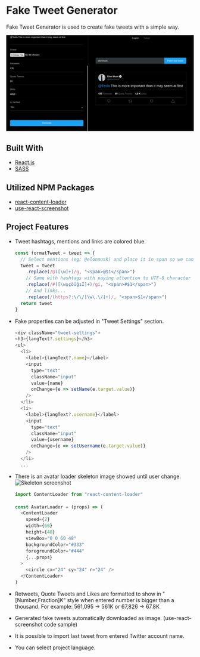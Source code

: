 # Fake Tweet Generator
Fake Tweet Generator is used to create fake tweets with a simple way.

![](https://github.com/ynsmrsk/tweet-maker/blob/main/example.png "Tweet Maker sample")

## Built With
* [React.js](https://reactjs.org/)
* [SASS](https://sass-lang.com/)

## Utilized NPM Packages
* [react-content-loader](https://www.npmjs.com/package/react-content-loader)
* [use-react-screenshot](https://www.npmjs.com/package/use-react-screenshot)

## Project Features
- Tweet hashtags, mentions and links are colored blue.
    ```javascript
	const formatTweet = tweet => {
	  // Select mentions (eg: @elonmusk) and place it in span so we can add styles to it.
	  tweet = tweet
	    .replace(/@([\w]+)/g, "<span>@$1</span>")
	    // Same with hashtags with paying attention to UTF-8 character encoding.
	    .replace(/#([\wşçöüğıİ]+)/gi, "<span>#$1</span>")
	    // And links...
	    .replace(/(https?:\/\/[\w\.\/]+)/, "<span>$1</span>")
	  return tweet
	}
   ``` 
- Fake properties can be adjusted in "Tweet Settings" section.
	```javascript
	<div className="tweet-settings">
	<h3>{langText?.settings}</h3>
	<ul>
	  <li>
	    <label>{langText?.name}</label>
	    <input
	      type="text"
	      className="input"
	      value={name}
	      onChange={e => setName(e.target.value)}
	    />
	  </li>
	  <li>
	    <label>{langText?.username}</label>
	    <input
	      type="text"
	      className="input"
	      value={username}
	      onChange={e => setUsername(e.target.value)}
	    />
	  </li>
	  ...
	```
- There is an avatar loader skeleton image showed until user change.
![](https://github.com/ynsmrsk/tweet-maker/blob/main/screenshots/skeleton.png "Skeleton screenshot")
	```javascript
	import ContentLoader from "react-content-loader"

	const AvatarLoader = (props) => (
	  <ContentLoader
	    speed={2}
	    width={60}
	    height={48}
	    viewBox="0 0 60 48"
	    backgroundColor="#333"
	    foregroundColor="#444"
	    {...props}
	  >
	    <circle cx="24" cy="24" r="24" />
	  </ContentLoader>
	)
	```
- Retweets, Quote Tweets and Likes are formatted to show in "[Number,Fraction]K" style when entered number is bigger than a thousand.
    For example: 561,095 -> 561K or 67,826 -> 67.8K
- Generated fake tweets automatically downloaded as image.
    (use-react-screenshot code sample)
- It is possible to import last tweet from entered Twitter account name.

- You can select project language. 
